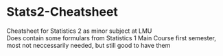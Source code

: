 # Stats2-Cheatsheet
Cheatsheet for Statistics 2 as minor subject at LMU  
Does contain some formulars from Statistics 1 Main Course first semester, most not neccessarily needed, but still good to have them
